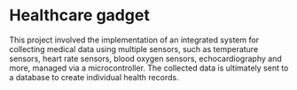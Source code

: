 # Healthcare gadget

This project involved the implementation of an integrated system for collecting medical data using multiple sensors, such as temperature sensors, heart rate sensors, blood oxygen sensors, echocardiography and more, managed via a microcontroller. The collected data is ultimately sent to a database to create individual health records.
